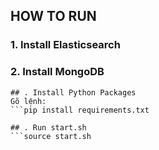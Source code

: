 ## HOW TO RUN
### 1. Install Elasticsearch 

### 2. Install MongoDB

```
## . Install Python Packages
Gõ lệnh:
```pip install requirements.txt
```
```
## . Run start.sh
```source start.sh
```